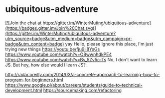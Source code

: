 # ubiquitous-adventure

[![Join the chat at https://gitter.im/WinterMuting/ubiquitous-adventure](https://badges.gitter.im/Join%20Chat.svg)](https://gitter.im/WinterMuting/ubiquitous-adventure?utm_source=badge&utm_medium=badge&utm_campaign=pr-badge&utm_content=badge)
yay
Hello, 
please ignore this place, I'm just trying new things
https://youtu.be/fju9ii8YsGs
https://www.youtube.com/watch?v=O8wwnhdkPE4
https://www.youtube.com/watch?v=Bv_5Zv5c-Ts
No, I don't want to learn JS. But hey, how else would I learn JS?

http://radar.oreilly.com/2014/03/a-concrete-approach-to-learning-how-to-program-for-beginners.html
https://www.google.pl/about/careers/students/guide-to-technical-development.html
https://sourcemaking.com/refactoring
